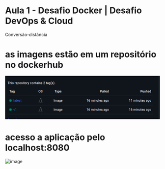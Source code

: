 # Aula 1 - Desafio Docker | Desafio DevOps & Cloud

Conversão-distância

# as imagens estão em um repositório no dockerhub

![alt text](image.png)

# acesso a aplicação pelo localhost:8080

![image](https://github.com/user-attachments/assets/a75e50f9-9e36-4251-b1a6-6a320210879f)


